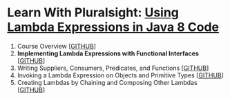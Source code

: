 # Learn With Pluralsight: [Using Lambda Expressions in Java 8 Code][url.course]

1. Course Overview [[GITHUB][branch.gh.main]]
2. **Implementing Lambda Expressions with Functional Interfaces** [[GITHUB][branch.gh.p2]]
3. Writing Suppliers, Consumers, Predicates, and Functions [[GITHUB][branch.gh.p3]]
4. Invoking a Lambda Expression on Objects and Primitive Types [[GITHUB][branch.gh.p4]]
5. Creating Lambdas by Chaining and Composing Other Lambdas [[GITHUB][branch.gh.p5]]

[url.course]: https://app.pluralsight.com/library/courses/lambda-expressions-java-code
[branch.gh.main]: https://github.com/reinielfc/lrn-ps-java8-lambda-expressions/tree/main
[branch.gh.p2]: https://github.com/reinielfc/lrn-ps-java8-lambda-expressions/tree/2-ImplementingLambdaExpressionsWithFunctionalInterfaces
[branch.gh.p3]: https://github.com/reinielfc/lrn-ps-java8-lambda-expressions/tree/3-WritingSuppliersConsumersPredicatesAndFunctions
[branch.gh.p4]: https://github.com/reinielfc/lrn-ps-java8-lambda-expressions/tree/4-InvokingALambdaExpressionOnObjectsAndPrimitiveTypes
[branch.gh.p5]: https://github.com/reinielfc/lrn-ps-java8-lambda-expressions/tree/5-CreatingLambdasByChainingAndComposingOtherLambdas
